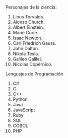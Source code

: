 Personajes de la ciencia:
1. Linus Torvalds.
2. Alonso Church.
3. Albert Einstein.
4. Marie Curie.
5. Isaac Newton.
6. Carl Friedrich Gauss.
7. John Dalton.
8. Nikola Tesla.
9. Galileo Galilei.
10. Nicolas Copérnico.

Lenguajes de Programación
1. C#
2. C
3. C++
4. Python
5. Java
6. JavaScript
7. Ruby
8. SQL
9. COBOL
10. PHP


